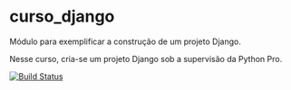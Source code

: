 # curso_django
Módulo para exemplificar a construção de um projeto Django.

Nesse curso, cria-se um projeto Django sob a supervisão da Python Pro.

[![Build Status](https://travis-ci.org/rsa1971/curso_django.svg?branch=main)](https://travis-ci.org/rsa1971/curso_django)
